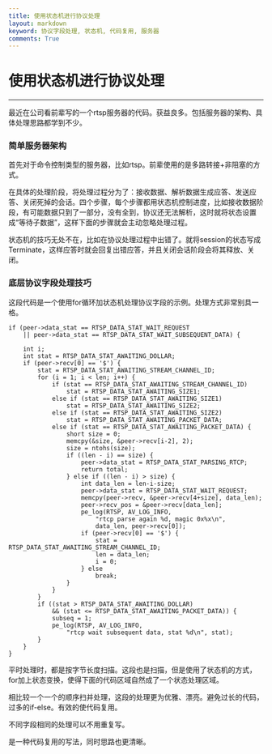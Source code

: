 ```yaml
---
title: 使用状态机进行协议处理
layout: markdown
keyword: 协议字段处理, 状态机, 代码复用, 服务器
comments: True
---
```

# 使用状态机进行协议处理
---

最近在公司看前辈写的一个rtsp服务器的代码。获益良多。包括服务器的架构、具体处理思路都学到不少。

### 简单服务器架构

首先对于命令控制类型的服务器，比如rtsp。前辈使用的是多路转接+非阻塞的方式。

在具体的处理阶段，将处理过程分为了：接收数据、解析数据生成应答、发送应答、关闭死掉的会话。四个步骤，每个步骤都用状态机控制进度，比如接收数据阶段，有可能数据只到了一部分，没有全到，协议还无法解析，这时就将状态设置成“等待子数据”，这样下面的步骤就会主动忽略处理过程。

状态机的技巧无处不在，比如在协议处理过程中出错了。就将session的状态写成Terminate，这样应答时就会回复出错应答，并且关闭会话阶段会将其释放、关闭。

### 底层协议字段处理技巧

这段代码是一个使用for循环加状态机处理协议字段的示例。处理方式非常别具一格。

	if (peer->data_stat == RTSP_DATA_STAT_WAIT_REQUEST
		|| peer->data_stat == RTSP_DATA_STAT_WAIT_SUBSEQUENT_DATA) {

		int i;
		int stat = RTSP_DATA_STAT_AWAITING_DOLLAR;
		if (peer->recv[0] == '$') {
			stat = RTSP_DATA_STAT_AWAITING_STREAM_CHANNEL_ID;
			for (i = 1; i < len; i++) {
				if (stat == RTSP_DATA_STAT_AWAITING_STREAM_CHANNEL_ID)
					stat = RTSP_DATA_STAT_AWAITING_SIZE1;
				else if (stat == RTSP_DATA_STAT_AWAITING_SIZE1)
					stat = RTSP_DATA_STAT_AWAITING_SIZE2;
				else if (stat == RTSP_DATA_STAT_AWAITING_SIZE2)
					stat = RTSP_DATA_STAT_AWAITING_PACKET_DATA;
				else if (stat == RTSP_DATA_STAT_AWAITING_PACKET_DATA) {
					short size = 0;
					memcpy(&size, &peer->recv[i-2], 2);
					size = ntohs(size);
					if ((len - i) == size) {
						peer->data_stat = RTSP_DATA_STAT_PARSING_RTCP;
						return total;
					} else if ((len - i) > size) {
						int data_len = len-i-size;
						peer->data_stat = RTSP_DATA_STAT_WAIT_REQUEST;
						memcpy(peer->recv, &peer->recv[4+size], data_len);
						peer->recv_pos = &peer->recv[data_len];
						pe_log(RTSP, AV_LOG_INFO,
							"rtcp parse again %d, magic 0x%x\n",
							data_len, peer->recv[0]);
						if (peer->recv[0] == '$') {
							stat = RTSP_DATA_STAT_AWAITING_STREAM_CHANNEL_ID;
							len = data_len;
							i = 0;
						} else
							break;
					}
				}
			}
			if ((stat > RTSP_DATA_STAT_AWAITING_DOLLAR)
				&& (stat <= RTSP_DATA_STAT_AWAITING_PACKET_DATA)) {
				subseq = 1;
				pe_log(RTSP, AV_LOG_INFO,
					"rtcp wait subsequent data, stat %d\n", stat);
			}
		}
	}

平时处理时，都是按字节长度扫描。这段也是扫描，但是使用了状态机的方式，for加上状态变换，使得下面的代码区域自然成了一个状态处理区域。

相比较一个一个的顺序扫并处理，这段的处理更为优雅、漂亮。避免过长的代码，过多的if-else。有效的使代码复用。

不同字段相同的处理可以不用重复写。

是一种代码复用的写法，同时思路也更清晰。
